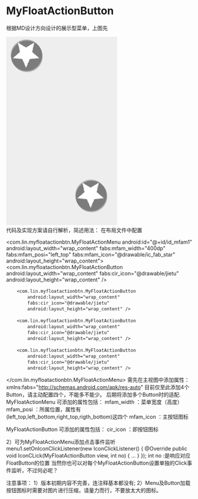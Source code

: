 # MyFloatActionButton
根据MD设计方向设计的展示型菜单，上图先
   
![image](https://github.com/xinlyun/MyFloatActionButton/blob/master/sk2.gif)   
代码及实现方案请自行解析，简述用法：
在布局文件中配置

 <com.lin.myfloatactionbtn.MyFloatActionMenu
        android:id="@+id/id_mfam1"
        android:layout_width="wrap_content"
        fabs:mfam_width="400dp"
        fabs:mfam_posi="left_top"
        fabs:mfam_icon="@drawable/ic_fab_star"
        android:layout_height="wrap_content">
        <com.lin.myfloatactionbtn.MyFloatActionButton
            android:layout_width="wrap_content"
            fabs:cir_icon="@drawable/jietu"
            android:layout_height="wrap_content" />

        <com.lin.myfloatactionbtn.MyFloatActionButton
            android:layout_width="wrap_content"
            fabs:cir_icon="@drawable/jietu"
            android:layout_height="wrap_content" />

        <com.lin.myfloatactionbtn.MyFloatActionButton
            android:layout_width="wrap_content"
            fabs:cir_icon="@drawable/jietu"
            android:layout_height="wrap_content" />

        <com.lin.myfloatactionbtn.MyFloatActionButton
            android:layout_width="wrap_content"
            fabs:cir_icon="@drawable/jietu"
            android:layout_height="wrap_content" />
  </com.lin.myfloatactionbtn.MyFloatActionMenu>
需先在主视图中添加属性：
    xmlns:fabs="http://schemas.android.com/apk/res-auto"
目前仅至此添加4个Button，请主动配置四个，不能多不能少。
后期将添加多个Button时的适配.
MyFloatActionMenu
可添加的属性包括：
	mfam_width ：菜单宽度（高度）
        mfam_posi  ：所属位置，属性有	
	 (left_top,left_bottom,right_top,rigth_bottom)这四个
        mfam_icon  ：主按钮图标

MyFloatActionButton
可添加的属性包括：
	cir_icon   ：即按钮图标

2）可为MyFloatActionMenu添加点击事件监听
	menu1.setOnIconClickListener(new IconClickListener() {
            @Override
            public void IconCLick(MyFloatActionButton view, int no) {
              ...
            }
        });
int no :是响应对应FloatButton的位置
当然你也可以对每个MyFloatActionButton设置单独的Click事件监听，不过何必呢？

注意事项：
	1）版本初期内容不完善，连注释基本都没有;
	2）Menu及Button加载按钮图标时需要对图片进行压缩，请量力而行，不要放太大的图标。 
